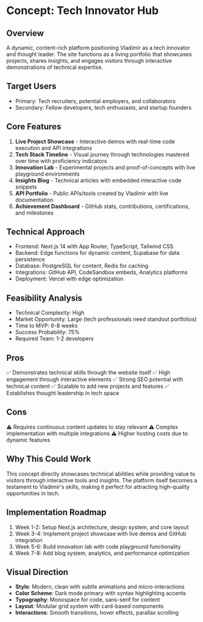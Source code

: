 # Concept: Tech Innovator Hub

## Overview
A dynamic, content-rich platform positioning Vladimir as a tech innovator and thought leader. The site functions as a living portfolio that showcases projects, shares insights, and engages visitors through interactive demonstrations of technical expertise.

## Target Users
- Primary: Tech recruiters, potential employers, and collaborators
- Secondary: Fellow developers, tech enthusiasts, and startup founders

## Core Features
1. **Live Project Showcase** - Interactive demos with real-time code execution and API integrations
2. **Tech Stack Timeline** - Visual journey through technologies mastered over time with proficiency indicators
3. **Innovation Lab** - Experimental projects and proof-of-concepts with live playground environments
4. **Insights Blog** - Technical articles with embedded interactive code snippets
5. **API Portfolio** - Public APIs/tools created by Vladimir with live documentation
6. **Achievement Dashboard** - GitHub stats, contributions, certifications, and milestones

## Technical Approach
- Frontend: Next.js 14 with App Router, TypeScript, Tailwind CSS
- Backend: Edge functions for dynamic content, Supabase for data persistence
- Database: PostgreSQL for content, Redis for caching
- Integrations: GitHub API, CodeSandbox embeds, Analytics platforms
- Deployment: Vercel with edge optimization

## Feasibility Analysis
- Technical Complexity: High
- Market Opportunity: Large (tech professionals need standout portfolios)
- Time to MVP: 6-8 weeks
- Success Probability: 75%
- Required Team: 1-2 developers

## Pros
✅ Demonstrates technical skills through the website itself
✅ High engagement through interactive elements
✅ Strong SEO potential with technical content
✅ Scalable to add new projects and features
✅ Establishes thought leadership in tech space

## Cons
⚠️ Requires continuous content updates to stay relevant
⚠️ Complex implementation with multiple integrations
⚠️ Higher hosting costs due to dynamic features

## Why This Could Work
This concept directly showcases technical abilities while providing value to visitors through interactive tools and insights. The platform itself becomes a testament to Vladimir's skills, making it perfect for attracting high-quality opportunities in tech.

## Implementation Roadmap
1. Week 1-2: Setup Next.js architecture, design system, and core layout
2. Week 3-4: Implement project showcase with live demos and GitHub integration
3. Week 5-6: Build innovation lab with code playground functionality
4. Week 7-8: Add blog system, analytics, and performance optimization

## Visual Direction
- **Style**: Modern, clean with subtle animations and micro-interactions
- **Color Scheme**: Dark mode primary with syntax highlighting accents
- **Typography**: Monospace for code, sans-serif for content
- **Layout**: Modular grid system with card-based components
- **Interactions**: Smooth transitions, hover effects, parallax scrolling